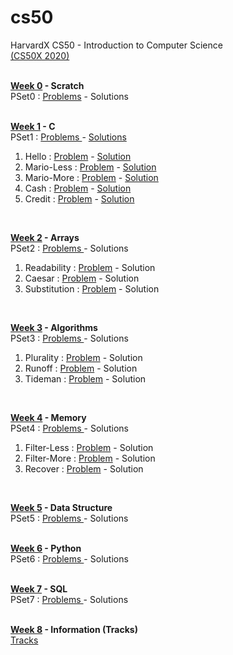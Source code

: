 # cs50
HarvardX CS50 - Introduction to Computer Science <br>
<a href="https://cs50.harvard.edu/x/2020/"> (CS50X 2020) </a><br><br>

<b><a href="https://cs50.harvard.edu/x/2020/weeks/0/">Week 0</a> - Scratch</b> <br>
PSet0 : <a href="https://cs50.harvard.edu/x/2020/psets/0/">Problems</a> - 
<a>Solutions</a> <br><br>

<b><a href="https://cs50.harvard.edu/x/2020/weeks/1/">Week 1</a> - C </b><br>
PSet1 :
<a href="https://cs50.harvard.edu/x/2020/psets/1/">Problems </a> -
<a href ="https://github.com/aaryarajoju/cs50/tree/main/Week%201%20-%20C%20(P%20Set%201)">Solutions</a> <br>

<ol>
  <li>Hello :
    <a href="https://cs50.harvard.edu/x/2020/psets/1/hello">Problem</a> -
    <a href = "https://github.com/aaryarajoju/cs50/blob/main/Week%201%20-%20C%20(P%20Set%201)/1)hello.c"> Solution</a></li>
  
  <li>Mario-Less :
    <a href = "https://cs50.harvard.edu/x/2020/psets/1/mario/less">Problem</a> -
    <a href = "https://github.com/aaryarajoju/cs50/blob/main/Week%201%20-%20C%20(P%20Set%201)/2)mario-less.c">Solution</a></li>
  
  <li>Mario-More :
    <a href = "https://cs50.harvard.edu/x/2020/psets/1/mario/more">Problem</a> -
    <a href = "https://github.com/aaryarajoju/cs50/blob/main/Week%201%20-%20C%20(P%20Set%201)/2)mario-more.c">Solution</a></li>
  
  <li>Cash :
   <a href = "https://cs50.harvard.edu/x/2020/psets/1/cash">Problem</a> -
   <a href = "https://github.com/aaryarajoju/cs50/blob/main/Week%201%20-%20C%20(P%20Set%201)/3)cash.c">Solution</a></li>
  
  <li>Credit :
    <a href = "https://cs50.harvard.edu/x/2020/psets/1/credit">Problem</a> -
    <a href = "https://github.com/aaryarajoju/cs50/blob/main/Week%201%20-%20C%20(P%20Set%201)/3)credit.c">Solution</a></li>
</ol><br>

<b><a href="https://cs50.harvard.edu/x/2020/weeks/2/">Week 2</a> - Arrays </b><br>
PSet2 :
<a href="https://cs50.harvard.edu/x/2020/psets/2/">Problems </a> -
<a>Solutions</a> <br>

<ol>
  <li>Readability :
    <a href="https://cs50.harvard.edu/x/2020/psets/2/readability">Problem</a> -
    <a> Solution</a></li>
  
  <li>Caesar :
    <a href = "https://cs50.harvard.edu/x/2020/psets/2/caesar">Problem</a> -
    <a>Solution</a></li>
  
  <li>Substitution :
    <a href = "https://cs50.harvard.edu/x/2020/psets/2/substitution">Problem</a> -
    <a>Solution</a></li>
</ol><br>

<b><a href="https://cs50.harvard.edu/x/2020/weeks/3/">Week 3</a> - Algorithms </b><br>
PSet3 :
<a href="https://cs50.harvard.edu/x/2020/psets/3/">Problems </a> -
<a>Solutions</a> <br>

<ol>
  <li>Plurality :
    <a href="https://cs50.harvard.edu/x/2020/psets/3/plurality">Problem</a> -
    <a> Solution</a></li>
  
  <li>Runoff :
    <a href = "https://cs50.harvard.edu/x/2020/psets/3/runoff">Problem</a> -
    <a>Solution</a></li>
  
  <li>Tideman :
    <a href = "https://cs50.harvard.edu/x/2020/psets/3/tideman">Problem</a> -
    <a>Solution</a></li>
</ol><br>

<b><a href="https://cs50.harvard.edu/x/2020/weeks/4/">Week 4</a> - Memory </b><br>
PSet4 :
<a href="https://cs50.harvard.edu/x/2020/psets/4/">Problems </a> -
<a>Solutions</a> <br>

<ol>
  <li>Filter-Less :
    <a href="https://cs50.harvard.edu/x/2020/psets/4/filter/less">Problem</a> -
    <a> Solution</a></li>
  
  <li>Filter-More :
    <a href = "https://cs50.harvard.edu/x/2020/psets/4/filter/more">Problem</a> -
    <a>Solution</a></li>
  
  <li>Recover :
    <a href = "https://cs50.harvard.edu/x/2020/psets/4/recover">Problem</a> -
    <a>Solution</a></li>
</ol><br>

<b><a href="https://cs50.harvard.edu/x/2020/weeks/5/">Week 5</a> - Data Structure </b><br>
PSet5 :
<a href="https://cs50.harvard.edu/x/2020/psets/5/">Problems </a> -
<a>Solutions</a> <br><br>

<b><a href="https://cs50.harvard.edu/x/2020/weeks/6/">Week 6</a> - Python</b> <br>
PSet6 :
<a href="https://cs50.harvard.edu/x/2020/psets/6/">Problems </a> -
<a>Solutions</a> <br><br>

<b><a href="https://cs50.harvard.edu/x/2020/weeks/7/">Week 7</a> - SQL</b> <br>
PSet7 :
<a href="https://cs50.harvard.edu/x/2020/psets/7/">Problems </a> -
<a>Solutions</a> <br><br>

<b><a href="https://cs50.harvard.edu/x/2020/weeks/8/">Week 8</a> - Information (Tracks)</b> <br>
<a href="https://cs50.harvard.edu/x/2020/tracks/">Tracks </a>
